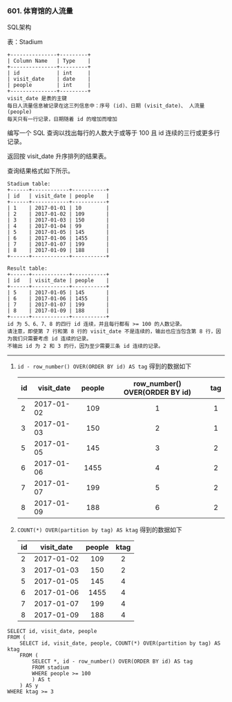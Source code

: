 ### 601. 体育馆的人流量

SQL架构

表：Stadium

    +---------------+---------+
    | Column Name   | Type    |
    +---------------+---------+
    | id            | int     |
    | visit_date    | date    |
    | people        | int     |
    +---------------+---------+
    visit_date 是表的主键
    每日人流量信息被记录在这三列信息中：序号 (id)、日期 (visit_date)、 人流量 (people)
    每天只有一行记录，日期随着 id 的增加而增加

编写一个 SQL 查询以找出每行的人数大于或等于 100 且 id 连续的三行或更多行记录。

返回按 visit_date 升序排列的结果表。

查询结果格式如下所示。

    Stadium table:
    +------+------------+-----------+
    | id   | visit_date | people    |
    +------+------------+-----------+
    | 1    | 2017-01-01 | 10        |
    | 2    | 2017-01-02 | 109       |
    | 3    | 2017-01-03 | 150       |
    | 4    | 2017-01-04 | 99        |
    | 5    | 2017-01-05 | 145       |
    | 6    | 2017-01-06 | 1455      |
    | 7    | 2017-01-07 | 199       |
    | 8    | 2017-01-09 | 188       |
    +------+------------+-----------+
    
    Result table:
    +------+------------+-----------+
    | id   | visit_date | people    |
    +------+------------+-----------+
    | 5    | 2017-01-05 | 145       |
    | 6    | 2017-01-06 | 1455      |
    | 7    | 2017-01-07 | 199       |
    | 8    | 2017-01-09 | 188       |
    +------+------------+-----------+
    id 为 5、6、7、8 的四行 id 连续，并且每行都有 >= 100 的人数记录。
    请注意，即使第 7 行和第 8 行的 visit_date 不是连续的，输出也应当包含第 8 行，因为我们只需要考虑 id 连续的记录。
    不输出 id 为 2 和 3 的行，因为至少需要三条 id 连续的记录。

***
1. ``id - row_number() OVER(ORDER BY id) AS tag`` 得到的数据如下
    
    |id|visit_date|people|row_number() OVER(ORDER BY id)|tag|
    |---|---|:---:|:---:|:---:|
    |2|2017-01-02|109 |1|1|
    |3|2017-01-03|150 |2|1|
    |5|2017-01-05|145 |3|2|
    |6|2017-01-06|1455|4|2|
    |7|2017-01-07|199 |5|2|
    |8|2017-01-09|188 |6|2|
    
2. ``COUNT(*) OVER(partition by tag) AS ktag`` 得到的数据如下

    |id|visit_date|people|ktag|
    |---|---|:---:|:---:|
    |2|2017-01-02|109 |2|
    |3|2017-01-03|150 |2|
    |5|2017-01-05|145 |4|
    |6|2017-01-06|1455|4|
    |7|2017-01-07|199 |4|
    |8|2017-01-09|188 |4|
```
SELECT id, visit_date, people
FROM (
    SELECT id, visit_date, people, COUNT(*) OVER(partition by tag) AS ktag
    FROM (
        SELECT *, id - row_number() OVER(ORDER BY id) AS tag
        FROM stadium
        WHERE people >= 100
        ) AS t
    ) AS y
WHERE ktag >= 3
```
